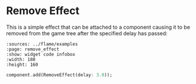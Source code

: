 # Remove Effect

This is a simple effect that can be attached to a component causing it to be removed from the game
tree after the specified delay has passed:

```{flutter-app}
:sources: ../flame/examples
:page: remove_effect
:show: widget code infobox
:width: 180
:height: 160
```


```dart
component.add(RemoveEffect(delay: 3.0));
```
